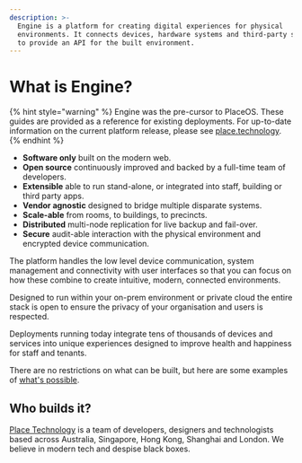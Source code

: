 ```yaml
---
description: >-
  Engine is a platform for creating digital experiences for physical
  environments. It connects devices, hardware systems and third-party software
  to provide an API for the built environment.
---
```


# What is Engine?

{% hint style="warning" %}
Engine was the pre-cursor to PlaceOS. These guides are provided as a reference for existing deployments. For up-to-date information on the current platform release, please see [place.technology](https://place.technology).
{% endhint %}

* **Software only** built on the modern web.
* **Open source** continuously improved and backed by a full-time team of developers.
* **Extensible** able to run stand-alone, or integrated into staff, building or third party apps.
* **Vendor agnostic** designed to bridge multiple disparate systems.
* **Scale-able** from rooms, to buildings, to precincts.
* **Distributed** multi-node replication for live backup and fail-over.
* **Secure** audit-able interaction with the physical environment and encrypted device communication.

The platform handles the low level device communication, system management and connectivity with user interfaces so that you can focus on how these combine to create intuitive, modern, connected environments.

Designed to run within your on-prem environment or private cloud the entire stack is open to ensure the privacy of your organisation and users is respected.

Deployments running today integrate tens of thousands of devices and services into unique experiences designed to improve health and happiness for staff and tenants.

There are no restrictions on what can be built, but here are some examples of [what's possible](https://acaprojects.com/#spotlight).

## Who builds it?

[Place Technology](https://place.technology) is a team of developers, designers and technologists based across Australia, Singapore, Hong Kong, Shanghai and London. We believe in modern tech and despise black boxes.

